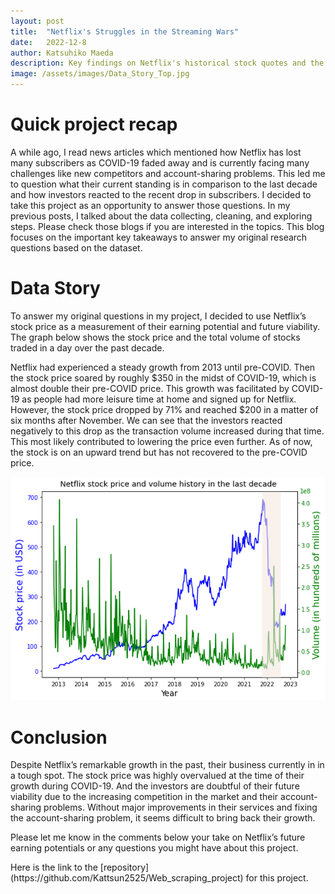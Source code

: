 ```yaml
---
layout: post
title:  "Netflix's Struggles in the Streaming Wars"
date:   2022-12-8
author: Katsuhiko Maeda
description: Key findings on Netflix's historical stock quotes and the investors reaction to a recent steep drop in subscribers
image: /assets/images/Data_Story_Top.jpg
---
```


#	Quick project recap
A while ago, I read news articles which mentioned how Netflix has lost many subscribers as COVID-19 faded away and is currently facing many challenges like new competitors and account-sharing problems. This led me to question what their current standing is in comparison to the last decade and how investors reacted to the recent drop in subscribers. I decided to take this project as an opportunity to answer those questions. In my previous posts, I talked about the data collecting, cleaning, and exploring steps. Please check those blogs if you are interested in the topics. This blog focuses on the important key takeaways to answer my original research questions based on the dataset.

#	Data Story
To answer my original questions in my project, I decided to use Netflix’s stock price as a measurement of their earning potential and future viability. The graph below shows the stock price and the total volume of stocks traded in a day over the past decade.
<p></p>
Netflix had experienced a steady growth from 2013 until pre-COVID. Then the stock price soared by roughly $350 in the midst of COVID-19, which is almost double their pre-COVID price. This growth was facilitated by COVID-19 as people had more leisure time at home and signed up for Netflix. However, the stock price dropped by 71% and reached $200 in a matter of six months after November. We can see that the investors reacted negatively to this drop as the transaction volume increased during that time. This most likely contributed to lowering the price even further. As of now, the stock is on an upward trend but has not recovered to the pre-COVID price. 
<p></p>
<img src="https://github.com/Kattsun2525/stat386-projects/raw/main/assets/images/story_pic.png" alt="" style="width:600px;"/>

# Conclusion
Despite Netflix’s remarkable growth in the past, their business currently in in a tough spot. The stock price was highly overvalued at the time of their growth during COVID-19. And the investors are doubtful of their future viability due to the increasing competition in the market and their account-sharing problems. Without major improvements in their services and fixing the account-sharing problem, it seems difficult to bring back their growth. 
<p></p>
Please let me know in the comments below your take on Netflix’s future earning potentials or any questions you might have about this project.
<p></p>
Here is the link to the [repository](https://github.com/Kattsun2525/Web_scraping_project) for this project.
